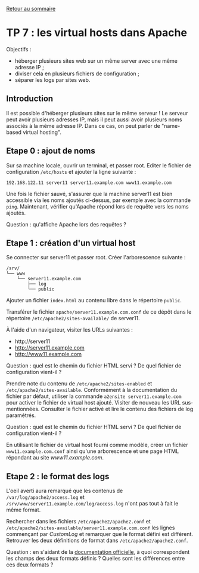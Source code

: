 [Retour au sommaire](../../README.md)

# TP 7 : les virtual hosts dans Apache

Objectifs :

- héberger plusieurs sites web sur un même server avec une même adresse IP ;
- diviser cela en plusieurs fichiers de configuration ;
- séparer les logs par sites web.

## Introduction

Il est possible d'héberger plusieurs sites sur le même serveur ! Le serveur
peut avoir plusieurs adresses IP, mais il peut aussi avoir plusieurs noms
associés à la même adresse IP. Dans ce cas, on peut parler de "name-based
virtual hosting".

## Etape 0 : ajout de noms

Sur sa machine locale, ouvrir un terminal, et passer root. Editer le fichier de
configuration `/etc/hosts` et ajouter la ligne suivante :

```
192.168.122.11 server11 server11.example.com www11.example.com
```

Une fois le fichier sauvé, s'assurer que la machine server11 est bien
accessible via les noms ajoutés ci-dessus, par exemple avec la commande `ping`.
Maintenant, vérifier qu'Apache répond lors de requête vers les noms ajoutés.

Question : qu'affiche Apache lors des requêtes ?

## Etape 1 : création d'un virtual host

Se connecter sur server11 et passer root. Créer l'arborescence suivante :

```
/srv/
└── www
    └── server11.example.com
        ├── log
        └── public
```

Ajouter un fichier `index.html` au contenu libre dans le répertoire `public`.

Transférer le fichier `apache/server11.example.com.conf` de ce dépôt dans le
répertoire `/etc/apache2/sites-available/` de server11.

À l'aide d'un navigateur, visiter les URLs suivantes :
- http://server11
- http://server11.example.com
- http://www11.example.com

Question : quel est le chemin du fichier HTML servi ? De quel fichier de
configuration vient-il ?

Prendre note du contenu de `/etc/apache2/sites-enabled` et
`/etc/apache2/sites-available`.
Conformément à la documentation du fichier par défaut, utiliser la commande
`a2ensite server11.example.com` pour activer le fichier de virtual host ajouté.
Visiter de nouveau les URL sus-mentionnées. Consulter le fichier activé et lire
le contenu des fichiers de log paramétrés.

Question : quel est le chemin du fichier HTML servi ? De quel fichier de
configuration vient-il ? 

En utilisant le fichier de virtual host fourni comme modèle, créer un fichier
`www11.example.com.conf` ainsi qu'une arborescence et une page HTML répondant
au site *www11.example.com*.

## Etape 2 : le format des logs

L'oeil averti aura remarqué que les contenus de `/var/log/apache2/access.log`
et `/srv/www/server11.example.com/log/access.log` n'ont pas tout à fait le même
format.

Rechercher dans les fichiers `/etc/apache2/apache2.conf` et
`/etc/apache2/sites-available/server11.example.com.conf` les lignes commençant
par *CustomLog* et remarquer que le format défini est différent. Retrouver les
deux définitions de format dans `/etc/apache2/apache2.conf`.

Question : en s'aidant de la [documentation
officielle](https://httpd.apache.org/docs/2.4/fr/mod/mod_log_config.html#formats),
à quoi correspondent les champs des deux formats définis ? Quelles sont les
différences entre ces deux formats ?

